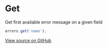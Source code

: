 # Get
Get first available error message on a given field

```js
errors.get('name');
```

[View source on GitHub](https://github.com/zhorton34/vuejs-validators/blob/master/src/messages/get.js)
